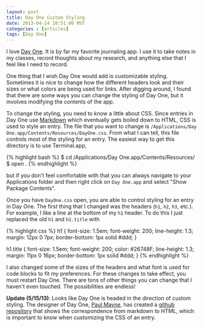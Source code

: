 ```yaml
---
layout: post
title: Day One Custom Styling
date: 2013-04-24 10:51:00 MST
categories : [articles]
tags: [Day One]
---
```

I love [Day One][dayone]. It is by far my favorite journaling app. I use it to take notes in my classes, record thoughts about my research, and anything else that I feel like I need to record.

One thing that I wish Day One would add is customizable styling. Sometimes it is nice to change how the different headers look and their sizes or what colors are being used for links. After digging around, I found that there are some ways you can change the styling of Day One, but it involves modifying the contents of the app.

<!-- more -->

To change the styling, you need to know a little about CSS. Since entries in Day One use [Markdown][md] which eventually gets boiled down to HTML, CSS is used to style an entry. The file that you want to change is `/Applications/Day One.app/Contents/Resources/DayOne.css`. From what I can tell, this file controls most of the styling for an entry. The easiest way to get this directory is to use Terminal.app,

{% highlight bash %}
$ cd /Applications/Day One.app/Contents/Resources/
$ open .
{% endhighlight %}

but if you don't feel comfortable with that you can always navigate to your Applications folder and then right click on `Day One.app` and select "Show Package Contents".

Once you have `DayOne.css` open, you are able to control styling for an entry in Day One. The first thing that I changed was the headers (`h1`, `h2`, `h3`, etc.). For example, I like a line at the bottom of my `h1` header. To do this I just replaced the old `h1` and `h1.title` with

{% highlight css %}
h1 {
    font-size: 1.5em;
    font-weight: 200;
    line-height: 1.3;
    margin: 12px 0 7px;
    border-bottom: 1px solid #ddd;
}

h1.title {
    font-size: 1.5em;
    font-weight: 200;
    color: #26748F;
    line-height: 1.3;
    margin: 11px 0 16px;
    border-bottom: 1px solid #ddd;
}
{% endhighlight %}

I also changed some of the sizes of the headers and what font is used for code blocks to fit my preferences. For these changes to take effect, you must restart Day One. There are tons of other things you can change that I haven't even touched. The possibilities are endless!


**Update (5/15/13)**: Looks like Day One is headed in the direction of custom styling. The designer of Day One, [Paul Mayne][paul], has created a [github repository][git] that shows the correspondence from markdown to HTML, which is important to know when customizing the CSS of an entry.

[dayone]: http://dayoneapp.com
[md]: http://daringfireball.net/projects/markdown/
[paul]: http://paulmayne.org
[git]: https://github.com/bloom/DOMarkdown
